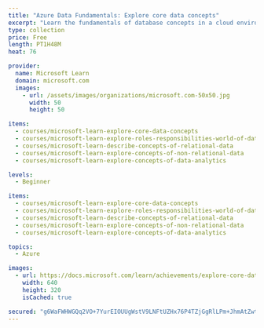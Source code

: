 ```yaml
---
title: "Azure Data Fundamentals: Explore core data concepts"
excerpt: "Learn the fundamentals of database concepts in a cloud environment, get basic skilling in cloud data services, and build your foundational knowledge of cloud data services within Microsoft Azure.\nYou will identify and describe core data concepts such as relational, non-relational, big data, and analytics, and explore how this technology is implemented with Microsoft Azure. You will explore the roles, tasks, and responsibilities in the world of data."
type: collection
price: Free
length: PT1H48M
heat: 76

provider:
  name: Microsoft Learn
  domain: microsoft.com
  images:
    - url: /assets/images/organizations/microsoft.com-50x50.jpg
      width: 50
      height: 50

items:
  - courses/microsoft-learn-explore-core-data-concepts
  - courses/microsoft-learn-explore-roles-responsibilities-world-of-data
  - courses/microsoft-learn-describe-concepts-of-relational-data
  - courses/microsoft-learn-explore-concepts-of-non-relational-data
  - courses/microsoft-learn-explore-concepts-of-data-analytics

levels:
  - Beginner

items:
  - courses/microsoft-learn-explore-core-data-concepts
  - courses/microsoft-learn-explore-roles-responsibilities-world-of-data
  - courses/microsoft-learn-describe-concepts-of-relational-data
  - courses/microsoft-learn-explore-concepts-of-non-relational-data
  - courses/microsoft-learn-explore-concepts-of-data-analytics

topics:
  - Azure

images:
  - url: https://docs.microsoft.com/learn/achievements/explore-core-data-concepts-social.png
    width: 640
    height: 320
    isCached: true

secured: "g6WaFWHWGQq2VO+7YurEIOUUgWstV9LNFtUZHx76P4TZjGgRlLPm+JhmAtZwtVZsH4cbaW57Ap7U8f5OdAA/Z1uBSGHrm58JKy7Su/G3mbW3bbz8G44bjWgyPb466uFyI4t1Ri6GOYVS4Qsnx+kLagf/H1NReBoy19TLRDwOSkCKv6yu1gkyBu0dA9xjHUNAy1j0+IyhEE4/BRSRb2s0Mq/DIRH6FWzZTgctuduFsx/P6nU8t7IzsY1OAveC/6WHO9qzz3J6nA+71h/2M1IF5k4pDGXekvZqqtk0sZsnTVP4zi9491m0LxI672nthIl9BcZ430NenBNZoZUNVTeKew==;nTTNrsN6Hv8xOPjGBBXK0w=="
---
```


